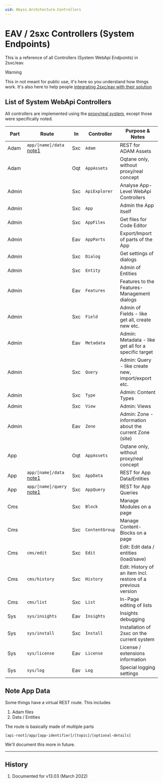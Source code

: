 ```yaml
---
uid: Abyss.Architecture.Controllers
---
```


# EAV / 2sxc Controllers (System Endpoints)

This is a reference of all Controllers (System WebApi Endpoints) in 2sxc/eav. 

> [!WARNING]
> This in not meant for public use, it's here so you understand how things work.
> It's also here to help people [integrating 2sxc/eav with their solution](xref:Abyss.Integration.Index)

## List of System WebApi Controllers

All controllers are implemented using the [proxy/real system](xref:NetCode.Conventions.ProxyControllers), except those were specifically noted. 

| Part  | Route                         | In  | Controller      | Purpose & Notes                           |
| ----- | -------------                 | --- | --------------- | ----------------------------------------- |
| Adam  | `app/[name]/data` [note1]     | Sxc | `Adam`          | REST for ADAM Assets
| Adam  |                               | Oqt | `AppAssets`     | Oqtane only, without proxy/real concept
| Admin |                               | Sxc | `ApiExplorer`   | Analyse App-Level WebApi Controllers
| Admin |                               | Sxc | `App`           | Admin the App itself
| Admin |                               | Sxc | `AppFiles`      | Get files for Code Editor
| Admin |                               | Eav | `AppParts`      | Export/Import of parts of the App
| Admin |                               | Sxc | `Dialog`        | Get settings of dialogs
| Admin |                               | Sxc | `Entity`        | Admin of Entities
| Admin |                               | Eav | `Features`      | Features to the Features-Management dialogs
| Admin |                               | Sxc | `Field`         | Admin of Fields - like get all, create new etc.
| Admin |                               | Eav | `Metadata`      | Admin: Metadata - like get all for a specific target
| Admin |                               | Sxc | `Query`         | Admin: Query - like create new, import/export etc.
| Admin |                               | Sxc | `Type`          | Admin: Content Types
| Admin |                               | Sxc | `View`          | Admin: Views
| Admin |                               | Eav | `Zone`          | Admin: Zone - information about the current Zone (site)
| App   |                               | Oqt | `AppAssets`     | Oqtane only, without proxy/real concept
| App   | `app/[name]/data` [note1]     | Sxc | `AppData`       | REST for App Data/Entities
| App   | `app/[name]/query` [note1]    | Sxc | `AppQuery`      | REST for App Queries
| Cms   |                               | Sxc | `Block`         | Manage Modules on a page
| Cms   |                               | Sxc | `ContentGroup`  | Manage Content-Blocks on a page
| Cms   | `cms/edit`                    | Sxc | `Edit`          | Edit: Edit data / entities (load/save)
| Cms   | `cms/history`                 | Sxc | `History`       | Edit: History of an item incl. restore of a previous version
| Cms   | `cms/list`                    | Sxc | `List`          | In-Page editing of lists
| Sys   | `sys/insights`                | Eav | `Insights`      | Insights debugging
| Sys   | `sys/install`                 | Sxc | `Install`       | Installation of 2sxc on the current system
| Sys   | `sys/license`                 | Eav | `License`       | License / extensions information
| Sys   | `sys/log`                     | Eav | `Log`           | Special logging settings

[note1]: #note-app-data
## Note App Data

Some things have a virtual REST route. This includes

1. Adam files
1. Data / Entities

The route is basically made of multiple parts

`[api-root]/app/[app-identifier]/[topic]/[optional-details]`

We'll document this more in future.




---

## History

1. Documented for v13.03 (March 2022)